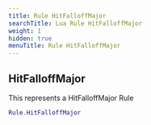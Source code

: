 ```yaml
---
title: Rule HitFalloffMajor
searchTitle: Lua Rule HitFalloffMajor
weight: 1
hidden: true
menuTitle: Rule HitFalloffMajor
---
```

## HitFalloffMajor

This represents a HitFalloffMajor Rule
```lua
Rule.HitFalloffMajor
```